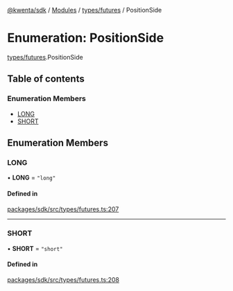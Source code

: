 [@kwenta/sdk](../README.md) / [Modules](../modules.md) / [types/futures](../modules/types_futures.md) / PositionSide

# Enumeration: PositionSide

[types/futures](../modules/types_futures.md).PositionSide

## Table of contents

### Enumeration Members

- [LONG](types_futures.PositionSide.md#long)
- [SHORT](types_futures.PositionSide.md#short)

## Enumeration Members

### LONG

• **LONG** = ``"long"``

#### Defined in

[packages/sdk/src/types/futures.ts:207](https://github.com/Kwenta/kwenta/blob/84039a5ef/packages/sdk/src/types/futures.ts#L207)

___

### SHORT

• **SHORT** = ``"short"``

#### Defined in

[packages/sdk/src/types/futures.ts:208](https://github.com/Kwenta/kwenta/blob/84039a5ef/packages/sdk/src/types/futures.ts#L208)

